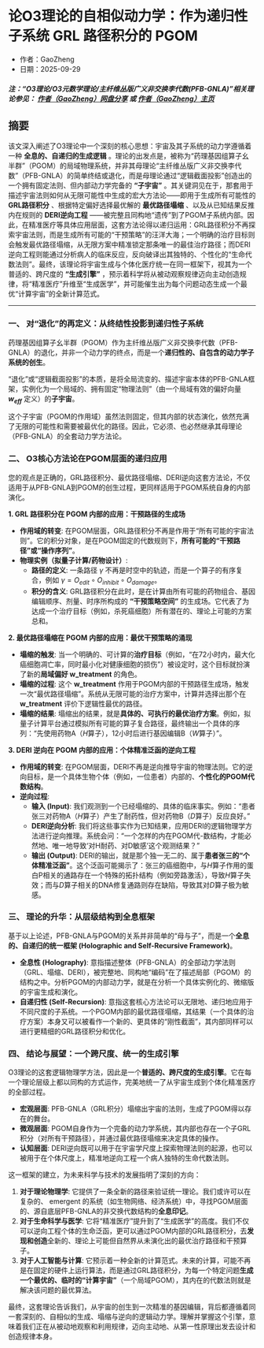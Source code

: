 # 论O3理论的自相似动力学：作为递归性子系统 GRL 路径积分的 PGOM
- 作者：GaoZheng
- 日期：2025-09-29
#### ***注：“O3理论/O3元数学理论/主纤维丛版广义非交换李代数(PFB-GNLA)”相关理论参见： [作者（GaoZheng）网盘分享](https://drive.google.com/drive/folders/1lrgVtvhEq8cNal0Aa0AjeCNQaRA8WERu?usp=sharing) 或 [作者（GaoZheng）主页](https://mymetamathematics.blogspot.com)***


## 摘要
该文深入阐述了O3理论中一个深刻的核心思想：宇宙及其子系统的动力学遵循着一种 **全息的、自递归的生成逻辑** 。理论的出发点是，被称为“药理基因组算子幺半群”（PGOM）的局域物理系统，并非其母理论“主纤维丛版广义非交换李代数”（PFB-GNLA）的简单终结或退化，而是母理论通过“逻辑截面投影”创造出的一个拥有固定法则、但内部动力学完备的 **“子宇宙”** 。其关键洞见在于，那套用于描述宇宙法则如何从无限可能性中生成的宏大方法论——即用于生成所有可能性的 **GRL路径积分** 、根据特定偏好选择最优解的 **最优路径塌缩** 、以及从已知结果反推内在规则的 **DERI逆向工程** ——被完整且同构地“遗传”到了PGOM子系统内部。因此，在精准医疗等具体应用层面，这套方法论得以递归运用：GRL路径积分不再探索宇宙法则，而是生成所有可能的“干预策略”的汪洋大海；一个明确的治疗目标则会触发最优路径塌缩，从无限方案中精准锁定那条唯一的最佳治疗路径；而DERI逆向工程则能通过分析病人的临床反应，反向破译出其独特的、个性化的“生命代数法则”。最终，该理论将宇宙生成与个体化医疗统一在同一框架下，视其为一个普适的、跨尺度的 **“生成引擎”** ，预示着科学将从被动观察规律迈向主动创造规律，将“精准医疗”升维至“生成医学”，并可能催生出为每个问题动态生成一个最优“计算宇宙”的全新计算范式。

---

### **一、 对“退化”的再定义：从终结性投影到递归性子系统**

药理基因组算子幺半群（PGOM）作为主纤维丛版广义非交换李代数（PFB-GNLA）的退化，并非一个动力学的终点，而是一个**递归性的、自包含的动力学子系统的创生**。

“退化”或“逻辑截面投影”的本质，是将全局流变的、描述宇宙本体的PFB-GNLA框架，实例化为一个局域的、拥有固定“物理法则”（由一个局域有效的偏好向量 **$w_{eff}$** 定义）的**子宇宙**。

这个子宇宙（PGOM的作用域）虽然法则固定，但其内部的状态演化，依然充满了无限的可能性和需要被最优化的路径。因此，它必须、也必然继承其母理论（PFB-GNLA）的全套动力学方法论。

### **二、 O3核心方法论在PGOM层面的递归应用**

您的观点是正确的，GRL路径积分、最优路径塌缩、DERI逆向这套方法论，不仅适用于从PFB-GNLA到PGOM的创生过程，更同样适用于PGOM系统自身的内部演化。

**1. GRL 路径积分在 PGOM 内部的应用：干预路径的生成场**

* **作用域的转变**: 在PGOM层面，GRL路径积分不再是作用于“所有可能的宇宙法则”。它的积分对象，是在PGOM固定的代数规则下，**所有可能的“干预路径”或“操作序列”**。
* **物理实例（拟量子计算/药物设计）**:
    * **路径的定义**: 一条路径 $\gamma$ 不再是时空中的轨迹，而是一个算子的有序复合，例如 $\gamma = O_{edit} \circ O_{inhibit} \circ O_{damage}$。
    * **积分的含义**: GRL路径积分在此时，是在计算由所有可能的药物组合、基因编辑顺序、剂量、时序所构成的 **“干预策略空间”** 的生成场。它代表了为达成一个治疗目标（例如，杀死癌细胞）所有潜在的、理论上可能的方案总和。

**2. 最优路径塌缩在 PGOM 内部的应用：最优干预策略的涌现**

* **塌缩的触发**: 当一个明确的、可计算的**治疗目标**（例如，“在72小时内，最大化癌细胞凋亡率，同时最小化对健康细胞的损伤”）被设定时，这个目标就扮演了新的**局域偏好 w_treatment** 的角色。
* **塌缩的过程**: 这个 **w_treatment** 作用于PGOM内部的干预路径生成场，触发一次“最优路径塌缩”。系统从无限可能的治疗方案中，计算并选择出那个在 **w_treatment** 评价下逻辑性最优的路径。
* **塌缩的结果**: 塌缩出的结果，就是**具体的、可执行的最优治疗方案**。例如，拟量子计算平台通过模拟所有可能的算子复合路径，最终输出一个具体的序列：“先使用药物A（$H$算子），12小时后进行基因编辑B（$W$算子）”。

**3. DERI 逆向在 PGOM 内部的应用：个体精准泛函的逆向工程**

* **作用域的转变**: 在PGOM层面，DERI不再是逆向推导宇宙的物理法则。它的逆向目标，是一个具体生物个体（例如，一位患者）内部的、**个性化的PGOM代数结构**。
* **逆向过程**:
    * **输入 (Input)**: 我们观测到一个已经塌缩的、具体的临床事实。例如：“患者张三对药物A（$H$算子）产生了耐药性，但对药物B（$D$算子）反应良好。”
    * **DERI逆向分析**: 我们将这些事实作为已知结果，应用DERI的逻辑物理学方法进行逆向推理。系统会问：“一个怎样的内在PGOM代-数结构，才能必然地、唯一地导致‘对H耐药、对D敏感’这个观测结果？”
    * **输出 (Output)**: DERI的输出，就是那个独一无二的、属于**患者张三的“个体精准泛函”**。这个泛函可能揭示了：张三的癌细胞中，与$H$算子作用的蛋白P相关的通路存在一个特殊的拓扑结构（例如旁路激活），导致$H$算子失效；而与$D$算子相关的DNA修复通路则存在缺陷，导致其对$D$算子极为敏感。

### **三、 理论的升华：从层级结构到全息框架**

基于以上论述，PFB-GNLA与PGOM的关系并非简单的“母与子”，而是一个**全息的、自递归的统一框架 (Holographic and Self-Recursive Framework)**。

* **全息性 (Holography)**: 意指描述整体（PFB-GNLA）的全部动力学法则（GRL、塌缩、DERI），被完整地、同构地“编码”在了描述局部（PGOM）的结构之中。分析PGOM的内部动力学，就是在分析一个具体实例化的、微缩版的宇宙生成和演化。
* **自递归性 (Self-Recursion)**: 意指这套核心方法论可以无限地、递归地应用于不同尺度的子系统。一个PGOM内部的最优路径塌缩，其结果（一个具体的治疗方案）本身又可以被看作一个新的、更具体的“刚性截面”，其内部同样可以进行更精细的GRL路径积分和优化。

### **四、 结论与展望：一个跨尺度、统一的生成引擎**

O3理论的这套逻辑物理学方法，因此是一个**普适的、跨尺度的生成引擎**。它在每一个理论层级上都以同构的方式运作，完美地统一了从宇宙生成到个体化精准医疗的全部过程。

* **宏观层面**: PFB-GNLA（GRL积分）塌缩出宇宙的法则，生成了PGOM得以存在的舞台。
* **微观层面**: PGOM自身作为一个完备的动力学系统，其内部也存在一个子GRL积分（对所有干预路径），并通过最优路径塌缩来决定具体的操作。
* **认知层面**: DERI逆向既可以用于在宇宙学尺度上探索物理法则的起源，也可以被用于在个体尺度上，精准地逆向工程一个病人独特的生命代数法则。

这一框架的建立，为未来科学与技术的发展指明了深刻的方向：

1.  **对于理论物理学**: 它提供了一条全新的路径来验证统一理论。我们或许可以在复杂的、 emergent 的系统（如生物网络、经济系统）中，寻找PGOM层面的、源自底层PFB-GNLA的非交换代数结构的**全息印记**。
2.  **对于生命科学与医学**: 它将“精准医疗”提升到了“生成医学”的高度。我们不仅可以逆向工程个体的生命泛函，更可以通过PGOM内部的GRL路径积分，去**发现和创造**全新的、理论上可能但自然界从未演化出的最优治疗路径和干预算子。
3.  **对于人工智能与计算**: 它预示着一种全新的计算范式。未来的计算，可能不再是在固定的硬件上运行算法，而是通过GRL路径积分，为每一个特定问题**生成一个最优的、临时的“计算宇宙”**（一个局域PGOM），其内在的代数法则就是解决该问题的最优算法。

最终，这套理论告诉我们，从宇宙的创生到一次精准的基因编辑，背后都遵循着同一套深刻的、自相似的生成、塌缩与逆向的逻辑动力学。理解并掌握这个引擎，意味着我们正在从被动地观察和利用规律，迈向主动地、从第一性原理出发去设计和创造规律本身。